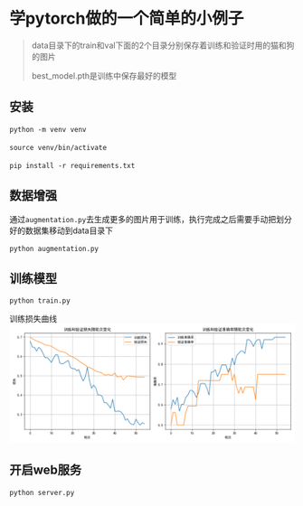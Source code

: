 # 学pytorch做的一个简单的小例子

> data目录下的train和val下面的2个目录分别保存着训练和验证时用的猫和狗的图片
> 
> best_model.pth是训练中保存最好的模型

## 安装

```shell
python -m venv venv

source venv/bin/activate

pip install -r requirements.txt
```

## 数据增强

通过`augmentation.py`去生成更多的图片用于训练，执行完成之后需要手动把划分好的数据集移动到data目录下

```shell
python augmentation.py
```

## 训练模型

```shell
python train.py
```

训练损失曲线
![训练结果](./training_metrics.png)

## 开启web服务

```shell
python server.py
```
